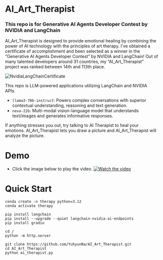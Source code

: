 # AI_Art_Therapist

### This repo is for Generative AI Agents Developer Contest by NVIDIA and LangChain
AI_Art_Therapist is designed to provide emotional healing by combining the power of AI technology with the principles of art therapy. I’ve obtained a certificate of accomplishment and been selected as a winner in the “Generative AI Agents Developer Contest” by NVIDIA and LangChain! Out of many talented developers around 31 countries, my “AI_Art_Therapist” project was ranked between 14th and 113th place.

![NvidiaLangChainCertificate](https://github.com/user-attachments/assets/aabd3305-0bcf-42ea-b78e-efa25ddc3eba)

This repo is LLM-powered applications utilizing LangChain and NVIDIA APIs.

- `llama3-70b-instruct`: Powers complex conversations with superior contextual understanding, reasoning and text generation.
- `neva-22b`: Multi-modal vision-language model that understands text/images and generates informative responses.

If anything stresses you out, try talking to AI Therapist to heal your emotions.
AI_Art_Therapist lets you draw a picture and AI_Art_Therapist will analyze the picture.


# Demo
- Click the image below to play the video.
[![Watch the video](https://github.com/YuhyunNa/AI_Art_Therapist/assets/82826442/ad3a4373-f861-4cfe-bc28-87ec53f02c0c)](https://youtu.be/MjL734oDiKY?si=pyHSDN92rEyTuqlB)


# Quick Start
```
conda create -n therapy python=3.12
conda activate therapy

pip install langchain
pip install --upgrade --quiet langchain-nvidia-ai-endpoints
pip install gradio
```

```
cd /
python -m http.server
```

```
git clone https://github.com/YuhyunNa/AI_Art_Therapist.git
cd AI_Art_Therapist
python ai_therapist.py 
```
